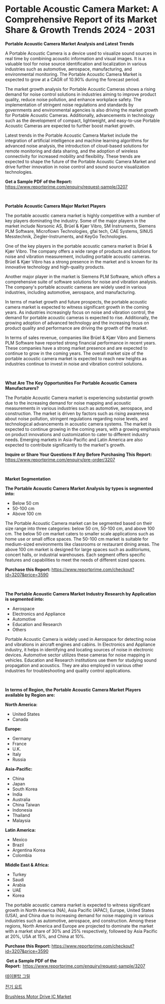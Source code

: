<p><h1>Portable Acoustic Camera Market: A Comprehensive Report of its Market Share & Growth Trends 2024 - 2031</h1></p><p><strong>Portable Acoustic Camera Market Analysis and Latest Trends</strong></p>
<p><p>A Portable Acoustic Camera is a device used to visualize sound sources in real time by combining acoustic information and visual images. It is a valuable tool for noise source identification and localization in various industries such as automotive, aerospace, manufacturing, and environmental monitoring. The Portable Acoustic Camera Market is expected to grow at a CAGR of 10.90% during the forecast period.</p><p>The market growth analysis for Portable Acoustic Cameras shows a rising demand for noise control solutions in industries aiming to improve product quality, reduce noise pollution, and enhance workplace safety. The implementation of stringent noise regulations and standards by governments and environmental agencies is also driving the market growth for Portable Acoustic Cameras. Additionally, advancements in technology such as the development of compact, lightweight, and easy-to-use Portable Acoustic Cameras are expected to further boost market growth.</p><p>Latest trends in the Portable Acoustic Camera Market include the integration of artificial intelligence and machine learning algorithms for advanced noise analysis, the introduction of cloud-based solutions for remote monitoring and data sharing, and the adoption of wireless connectivity for increased mobility and flexibility. These trends are expected to shape the future of the Portable Acoustic Camera Market and drive further innovation in noise control and sound source visualization technologies.</p></p>
<p><strong>Get a Sample PDF of the Report:&nbsp;</strong> <a href="https://www.reportprime.com/enquiry/request-sample/3207">https://www.reportprime.com/enquiry/request-sample/3207</a></p>
<p>&nbsp;</p>
<p><strong>Portable Acoustic Camera Major Market Players</strong></p>
<p><p>The portable acoustic camera market is highly competitive with a number of key players dominating the industry. Some of the major players in the market include Norsonic AS, Brüel & Kjær Vibro, SM Instruments, Siemens PLM Software, Microflown Technologies, gfai tech, CAE Systems, SINUS Messtechnik, Ziegler-Instruments, and KeyGo Technologies.</p><p>One of the key players in the portable acoustic camera market is Brüel & Kjær Vibro. The company offers a wide range of products and solutions for noise and vibration measurement, including portable acoustic cameras. Brüel & Kjær Vibro has a strong presence in the market and is known for its innovative technology and high-quality products.</p><p>Another major player in the market is Siemens PLM Software, which offers a comprehensive suite of software solutions for noise and vibration analysis. The company's portable acoustic cameras are widely used in various industries, including automotive, aerospace, and manufacturing.</p><p>In terms of market growth and future prospects, the portable acoustic camera market is expected to witness significant growth in the coming years. As industries increasingly focus on noise and vibration control, the demand for portable acoustic cameras is expected to rise. Additionally, the growing adoption of advanced technology and the increasing focus on product quality and performance are driving the growth of the market.</p><p>In terms of sales revenue, companies like Brüel & Kjær Vibro and Siemens PLM Software have reported strong financial performance in recent years. These companies have a strong market presence and are expected to continue to grow in the coming years. The overall market size of the portable acoustic camera market is expected to reach new heights as industries continue to invest in noise and vibration control solutions.</p></p>
<p>&nbsp;</p>
<p><strong>What Are The Key Opportunities For Portable Acoustic Camera Manufacturers?</strong></p>
<p><p>The Portable Acoustic Camera market is experiencing substantial growth due to the increasing demand for noise mapping and acoustic measurements in various industries such as automotive, aerospace, and construction. The market is driven by factors such as rising awareness about noise pollution, stringent regulations regarding noise levels, and technological advancements in acoustic camera systems. The market is expected to continue growing in the coming years, with a growing emphasis on product innovations and customization to cater to different industry needs. Emerging markets in Asia-Pacific and Latin America are also expected to contribute significantly to the market's growth.</p></p>
<p><strong>Inquire or Share Your Questions If Any Before Purchasing This Report:</strong> <a href="https://www.reportprime.com/enquiry/pre-order/3207">https://www.reportprime.com/enquiry/pre-order/3207</a></p>
<p>&nbsp;</p>
<p><strong>Market Segmentation</strong></p>
<p><strong>The Portable Acoustic Camera Market Analysis by types is segmented into:</strong></p>
<p><ul><li>Below 50 cm</li><li>50-100 cm</li><li>Above 100 cm</li></ul></p>
<p><p>The Portable Acoustic Camera market can be segmented based on their size range into three categories: below 50 cm, 50-100 cm, and above 100 cm. The below 50 cm market caters to smaller scale applications such as home use or small office spaces. The 50-100 cm market is suitable for medium-sized environments like classrooms or restaurant dining areas. The above 100 cm market is designed for large spaces such as auditoriums, concert halls, or industrial warehouses. Each segment offers specific features and capabilities to meet the needs of different sized spaces.</p></p>
<p><strong>Purchase this Report:&nbsp;</strong><a href="https://www.reportprime.com/checkout?id=3207&price=3590">https://www.reportprime.com/checkout?id=3207&price=3590</a></p>
<p>&nbsp;</p>
<p><strong>The Portable Acoustic Camera Market Industry Research by Application is segmented into:</strong></p>
<p><ul><li>Aerospace</li><li>Electronics and Appliance</li><li>Automotive</li><li>Education and Research</li><li>Others</li></ul></p>
<p><p>Portable Acoustic Camera is widely used in Aerospace for detecting noise and vibrations in aircraft engines and cabins. In Electronics and Appliance industry, it helps in identifying and locating sources of noise in electronic devices. Automotive sector utilizes these cameras for noise mapping in vehicles. Education and Research institutions use them for studying sound propagation and acoustics. They are also employed in various other industries for troubleshooting and quality control applications.</p></p>
<p>&nbsp;</p>
<p><strong>In terms of Region, the Portable Acoustic Camera Market Players available by Region are:</strong></p>
<p>
    <p> <strong> North America: </strong>
        <ul>
            <li>United States</li>
            <li>Canada</li>
        </ul>
        </p> 
    <p> <strong> Europe: </strong>
        <ul>
            <li>Germany</li>
            <li>France</li>
            <li>U.K.</li>
            <li>Italy</li>
            <li>Russia</li>
        </ul>
        </p> 
    <p> <strong> Asia-Pacific: </strong>
        <ul>
            <li>China</li>
            <li>Japan</li>
            <li>South Korea</li>
            <li>India</li>
            <li>Australia</li>
            <li>China Taiwan</li>
            <li>Indonesia</li>
            <li>Thailand</li>
            <li>Malaysia</li>
        </ul>
        </p> 
    <p> <strong> Latin America: </strong>
        <ul>
            <li>Mexico</li>
            <li>Brazil</li>
            <li>Argentina Korea</li>
            <li>Colombia</li>
        </ul>
        </p> 
    <p> <strong> Middle East & Africa: </strong>
        <ul>
            <li>Turkey</li>
            <li>Saudi</li>
            <li>Arabia</li>
            <li>UAE</li>
            <li>Korea</li>
        </ul>
    </p>
    </p>
<p><p>The portable acoustic camera market is expected to witness significant growth in North America (NA), Asia Pacific (APAC), Europe, United States (USA), and China due to increasing demand for noise mapping in various industries such as automotive, aerospace, and construction. Among these regions, North America and Europe are projected to dominate the market with a market share of 30% and 25% respectively, followed by Asia Pacific at 20%, USA at 15%, and China at 10%.</p></p>
<p><strong>Purchase this Report: </strong><a href="https://www.reportprime.com/checkout?id=3207&price=3590">https://www.reportprime.com/checkout?id=3207&price=3590</a></p>
<p>&nbsp;<strong>Get a Sample PDF of the Report:&nbsp;&nbsp;</strong><a href="https://www.reportprime.com/enquiry/request-sample/3207">https://www.reportprime.com/enquiry/request-sample/3207</a></p>
<p><strong></strong></p>
<p><p><a href="https://github.com/laholand/Market-Research-Report-List-3/blob/main/739821312247.md">테이블탑 그릴</a></p><p><a href="https://medium.com/@cheddar67856/%EC%A0%84%EA%B8%B0-%EC%9A%94%ED%8A%B8-%EC%8B%9C%EC%9E%A5-%EA%B7%9C%EB%AA%A8%EB%8A%94-%EA%B8%80%EB%A1%9C%EB%B2%8C-%EC%82%B0%EC%97%85%EC%97%90%EC%84%9C-%EC%B5%9C%EA%B3%A0%EC%9D%98-%EB%A7%88%EC%BC%80%ED%8C%85-%EC%B1%84%EB%84%90%EC%9D%84-%EB%82%98%ED%83%80%EB%83%85%EB%8B%88%EB%8B%A4-1a048e0c0a37">전기 요트</a></p><p><a href="https://github.com/JameTravis/Market-Research-Report-List-4/blob/main/brushless-motor-drive-ic-market.md">Brushless Motor Drive IC Market</a></p></p>